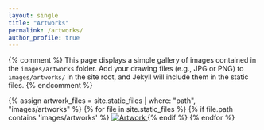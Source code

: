 ```yaml
---
layout: single
title: "Artworks"
permalink: /artworks/
author_profile: true
---
```


{% comment %}
  This page displays a simple gallery of images contained in the `images/artworks` folder.
  Add your drawing files (e.g., JPG or PNG) to `images/artworks/` in the site root, and Jekyll will include them in the static files.
{% endcomment %}

<div class="art-gallery">
  {% assign artwork_files = site.static_files | where: "path", "images/artworks" %}
  {% for file in site.static_files %}
    {% if file.path contains 'images/artworks' %}
      <a href="{{ file.path | relative_url }}">
        <img src="{{ file.path | relative_url }}" alt="Artwork">
      </a>
    {% endif %}
  {% endfor %}
</div>